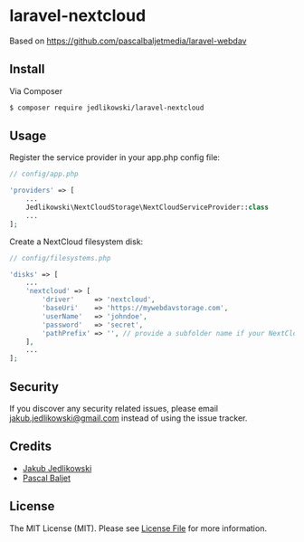 # laravel-nextcloud

Based on https://github.com/pascalbaljetmedia/laravel-webdav

## Install

Via Composer

```bash
$ composer require jedlikowski/laravel-nextcloud
```

## Usage

Register the service provider in your app.php config file:

```php
// config/app.php

'providers' => [
    ...
    Jedlikowski\NextCloudStorage\NextCloudServiceProvider::class
    ...
];
```

Create a NextCloud filesystem disk:

```php
// config/filesystems.php

'disks' => [
	...
	'nextcloud' => [
	    'driver'     => 'nextcloud',
	    'baseUri'    => 'https://mywebdavstorage.com',
	    'userName'   => 'johndoe',
	    'password'   => 'secret',
	    'pathPrefix' => '', // provide a subfolder name if your NextCloud instance isn't running directly on a domain, e.g. https://example.com/drive
	],
	...
];
```

## Security

If you discover any security related issues, please email jakub.jedlikowski@gmail.com instead of using the issue tracker.

## Credits

-   [Jakub Jedlikowski][link-author]
-   [Pascal Baljet][link-author-2]

## License

The MIT License (MIT). Please see [License File](LICENSE.md) for more information.

[link-author]: https://github.com/jedlikowski
[link-author-2]: https://github.com/pascalbaljet
